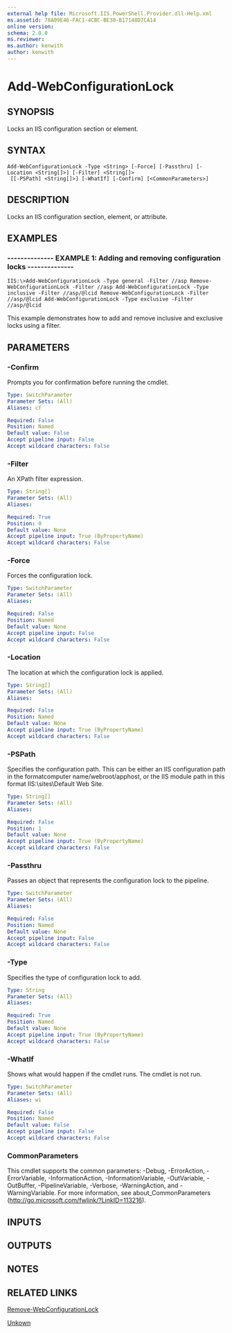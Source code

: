```yaml
---
external help file: Microsoft.IIS.PowerShell.Provider.dll-Help.xml
ms.assetid: 78A09E46-FAC1-4CBC-BE30-B17148D7CA14
online version: 
schema: 2.0.0
ms.reviewer:
ms.author: kenwith
author: kenwith
---
```


# Add-WebConfigurationLock

## SYNOPSIS
Locks an IIS configuration section or element.

## SYNTAX

```
Add-WebConfigurationLock -Type <String> [-Force] [-Passthru] [-Location <String[]>] [-Filter] <String[]>
 [[-PSPath] <String[]>] [-WhatIf] [-Confirm] [<CommonParameters>]
```

## DESCRIPTION
Locks an IIS configuration section, element, or attribute.

## EXAMPLES

### -------------- EXAMPLE 1: Adding and removing configuration locks --------------
```
IIS:\>Add-WebConfigurationLock -Type general -Filter //asp Remove-WebConfigurationLock -Filter //asp Add-WebConfigurationLock -Type inclusive -Filter //asp/@lcid Remove-WebConfigurationLock -Filter //asp/@lcid Add-WebConfigurationLock -Type exclusive -Filter //asp/@lcid
```

This example demonstrates how to add and remove inclusive and exclusive locks using a filter.

## PARAMETERS

### -Confirm
Prompts you for confirmation before running the cmdlet.

```yaml
Type: SwitchParameter
Parameter Sets: (All)
Aliases: cf

Required: False
Position: Named
Default value: False
Accept pipeline input: False
Accept wildcard characters: False
```

### -Filter
An XPath filter expression.

```yaml
Type: String[]
Parameter Sets: (All)
Aliases: 

Required: True
Position: 0
Default value: None
Accept pipeline input: True (ByPropertyName)
Accept wildcard characters: False
```

### -Force
Forces the configuration lock.

```yaml
Type: SwitchParameter
Parameter Sets: (All)
Aliases: 

Required: False
Position: Named
Default value: None
Accept pipeline input: False
Accept wildcard characters: False
```

### -Location
The location at which the configuration lock is applied.

```yaml
Type: String[]
Parameter Sets: (All)
Aliases: 

Required: False
Position: Named
Default value: None
Accept pipeline input: True (ByPropertyName)
Accept wildcard characters: False
```

### -PSPath
Specifies the configuration path.
This can be either an IIS configuration path in the formatcomputer name/webroot/apphost, or the IIS module path in this format IIS:\sites\Default Web Site.

```yaml
Type: String[]
Parameter Sets: (All)
Aliases: 

Required: False
Position: 1
Default value: None
Accept pipeline input: True (ByPropertyName)
Accept wildcard characters: False
```

### -Passthru
Passes an object that represents the configuration lock to the pipeline.

```yaml
Type: SwitchParameter
Parameter Sets: (All)
Aliases: 

Required: False
Position: Named
Default value: None
Accept pipeline input: False
Accept wildcard characters: False
```

### -Type
Specifies the type of configuration lock to add.

```yaml
Type: String
Parameter Sets: (All)
Aliases: 

Required: True
Position: Named
Default value: None
Accept pipeline input: True (ByPropertyName)
Accept wildcard characters: False
```

### -WhatIf
Shows what would happen if the cmdlet runs.
The cmdlet is not run.

```yaml
Type: SwitchParameter
Parameter Sets: (All)
Aliases: wi

Required: False
Position: Named
Default value: False
Accept pipeline input: False
Accept wildcard characters: False
```

### CommonParameters
This cmdlet supports the common parameters: -Debug, -ErrorAction, -ErrorVariable, -InformationAction, -InformationVariable, -OutVariable, -OutBuffer, -PipelineVariable, -Verbose, -WarningAction, and -WarningVariable. For more information, see about_CommonParameters (http://go.microsoft.com/fwlink/?LinkID=113216).

## INPUTS

## OUTPUTS

## NOTES

## RELATED LINKS

[Remove-WebConfigurationLock](./Remove-WebConfigurationLock.md)

[Unkown](00000000-0000-0000-0000-000000000000)

